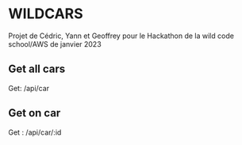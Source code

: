 # WILDCARS

Projet de Cédric, Yann et Geoffrey pour le Hackathon de la wild code school/AWS de janvier 2023

## Get all cars

Get: /api/car

## Get on car

Get : /api/car/:id
